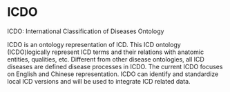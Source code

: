 # ICDO
ICDO: International Classification of Diseases Ontology

ICDO is an ontology representation of ICD. This ICD ontology (ICDO)logically represent ICD terms and their relations with anatomic entities, qualities, etc. Different from other disease ontologies, all ICD diseases are defined disease processes in ICDO. The current ICDO focuses on English and Chinese representation. ICDO can identify and standardize local ICD versions and will be used to integrate ICD related data. 

